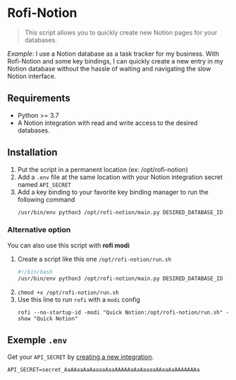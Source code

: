 # Rofi-Notion

> This script allows you to quickly create new Notion pages for your databases.

*Example:* I use a Notion database as a task tracker for my business. With Rofi-Notion and some key bindings, I can quickly create a new entry in my Notion database without the hassle of waiting and navigating the slow Notion interface.

## Requirements

- Python >= 3.7
- A Notion integration with read and write access to the desired databases.

## Installation

1. Put the script in a permanent location (ex: /opt/rofi-notion)
2. Add a `.env` file at the same location with your Notion integration secret named `API_SECRET`
3. Add a key binding to your favorite key binding manager to run the following command
    ```
    /usr/bin/env python3 /opt/rofi-notion/main.py DESIRED_DATABASE_ID
    ```

### Alternative option

You can also use this script with **rofi modi**
1. Create a script like this one `/opt/rofi-notion/run.sh`
    ```sh
    #!/bin/bash
    /usr/bin/env python3 /opt/rofi-notion/main.py DESIRED_DATABASE_ID
    ```
2. `chmod +x /opt/rofi-notion/run.sh`
3. Use this line to run `rofi` with a `modi` config
    ```
    rofi --no-startup-id -modi "Quick Notion:/opt/rofi-notion/run.sh" -show "Quick Notion"
    ```


## Exemple `.env`

Get your `API_SECRET` by [creating a new integration](https://www.notion.so/my-integrations).

```
API_SECRET=secret_AaAAaaAaAaaaaAaaAAAAAaAaAaaaaAAaaAaAAAAAAAa
```
